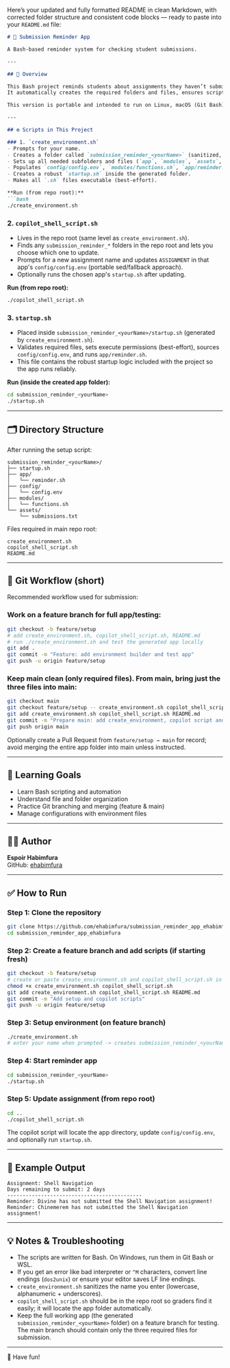Here’s your updated and fully formatted README in clean Markdown, with corrected folder structure and consistent code blocks — ready to paste into your `README.md` file:

```markdown
# 📌 Submission Reminder App

A Bash-based reminder system for checking student submissions.

---

## 📝 Overview

This Bash project reminds students about assignments they haven’t submitted.  
It automatically creates the required folders and files, ensures scripts are executable, and allows easy updates to the assignment name (using a copilot helper script).

This version is portable and intended to run on Linux, macOS (Git Bash), or Windows (Git Bash / WSL).

---

## ⚙️ Scripts in This Project

### 1. `create_environment.sh`
- Prompts for your name.
- Creates a folder called `submission_reminder_<yourName>` (sanitized, lowercase).
- Sets up all needed subfolders and files (`app`, `modules`, `assets`, `config`).
- Populates `config/config.env`, `modules/functions.sh`, `app/reminder.sh`, `assets/submissions.txt` (includes 5+ extra test students).
- Creates a robust `startup.sh` inside the generated folder.
- Makes all `.sh` files executable (best-effort).

**Run (from repo root):**
```bash
./create_environment.sh
```

### 2. `copilot_shell_script.sh`
- Lives in the repo root (same level as `create_environment.sh`).
- Finds any `submission_reminder_*` folders in the repo root and lets you choose which one to update.
- Prompts for a new assignment name and updates `ASSIGNMENT` in that app's `config/config.env` (portable sed/fallback approach).
- Optionally runs the chosen app's `startup.sh` after updating.

**Run (from repo root):**
```bash
./copilot_shell_script.sh
```

### 3. `startup.sh`
- Placed inside `submission_reminder_<yourName>/startup.sh` (generated by `create_environment.sh`).
- Validates required files, sets execute permissions (best-effort), sources `config/config.env`, and runs `app/reminder.sh`.
- This file contains the robust startup logic included with the project so the app runs reliably.

**Run (inside the created app folder):**
```bash
cd submission_reminder_<yourName>
./startup.sh
```

---

## 🗂 Directory Structure

After running the setup script:

```
submission_reminder_<yourName>/
├── startup.sh
├── app/
│   └── reminder.sh
├── config/
│   └── config.env
├── modules/
│   └── functions.sh
└── assets/
    └── submissions.txt
```

Files required in main repo root:

```
create_environment.sh
copilot_shell_script.sh
README.md
```

---

## 🌿 Git Workflow (short)

Recommended workflow used for submission:

### Work on a feature branch for full app/testing:
```bash
git checkout -b feature/setup
# add create_environment.sh, copilot_shell_script.sh, README.md
# run ./create_environment.sh and test the generated app locally
git add .
git commit -m "Feature: add environment builder and test app"
git push -u origin feature/setup
```

### Keep main clean (only required files). From main, bring just the three files into main:
```bash
git checkout main
git checkout feature/setup -- create_environment.sh copilot_shell_script.sh README.md
git add create_environment.sh copilot_shell_script.sh README.md
git commit -m "Prepare main: add create_environment, copilot script and README"
git push origin main
```

Optionally create a Pull Request from `feature/setup → main` for record; avoid merging the entire app folder into main unless instructed.

---

## 🧠 Learning Goals

- Learn Bash scripting and automation  
- Understand file and folder organization  
- Practice Git branching and merging (feature & main)  
- Manage configurations with environment files

---

## 👨‍💻 Author

**Espoir Habimfura**  
GitHub: [ehabimfura](https://github.com/ehabimfura)

---

## ✅ How to Run

### Step 1: Clone the repository
```bash
git clone https://github.com/ehabimfura/submission_reminder_app_ehabimfura.git
cd submission_reminder_app_ehabimfura
```

### Step 2: Create a feature branch and add scripts (if starting fresh)
```bash
git checkout -b feature/setup
# create or paste create_environment.sh and copilot_shell_script.sh in repo root
chmod +x create_environment.sh copilot_shell_script.sh
git add create_environment.sh copilot_shell_script.sh README.md
git commit -m "Add setup and copilot scripts"
git push -u origin feature/setup
```

### Step 3: Setup environment (on feature branch)
```bash
./create_environment.sh
# enter your name when prompted -> creates submission_reminder_<yourName>/
```

### Step 4: Start reminder app
```bash
cd submission_reminder_<yourName>
./startup.sh
```

### Step 5: Update assignment (from repo root)
```bash
cd ..
./copilot_shell_script.sh
```

The copilot script will locate the app directory, update `config/config.env`, and optionally run `startup.sh`.

---

## 🧪 Example Output

```
Assignment: Shell Navigation
Days remaining to submit: 2 days
--------------------------------------------
Reminder: Divine has not submitted the Shell Navigation assignment!
Reminder: Chinemerem has not submitted the Shell Navigation assignment!
```

---

## 💡 Notes & Troubleshooting

- The scripts are written for Bash. On Windows, run them in Git Bash or WSL.
- If you get an error like bad interpreter or `^M` characters, convert line endings (`dos2unix`) or ensure your editor saves LF line endings.
- `create_environment.sh` sanitizes the name you enter (lowercase, alphanumeric + underscores).
- `copilot_shell_script.sh` should be in the repo root so graders find it easily; it will locate the app folder automatically.
- Keep the full working app (the generated `submission_reminder_<yourName>` folder) on a feature branch for testing.  
  The main branch should contain only the three required files for submission.

---

🎉 Have fun!
```

